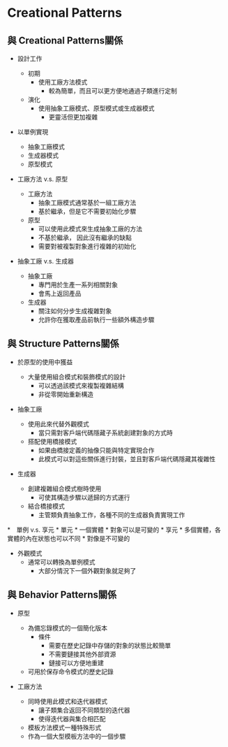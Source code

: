 # Creational Patterns

## 與 Creational Patterns關係 
* 設計工作
    * 初期
        * 使用工廠方法模式
            * 較為簡單，而且可以更方便地通過子類進行定制
    * 演化
        * 使用抽象工廠模式、原型模式或生成器模式
            * 更靈活但更加複雜
            
* 以單例實現
    * 抽象工廠模式
    * 生成器模式
    * 原型模式
    
* 工廠方法 v.s. 原型
    * 工廠方法
        * 抽象工廠模式通常基於一組工廠方法
        * 基於繼承，但是它不需要初始化步驟
    * 原型
        * 可以使用此模式來生成抽象工廠的方法
        * 不基於繼承， 因此沒有繼承的缺點
        * 需要對被複製對象進行複雜的初始化


* 抽象工廠 v.s. 生成器
    * 抽象工廠
        * 專門用於生產一系列相關對象
        * 會馬上返回產品
    * 生成器
        * 關注如何分步生成複雜對象
        * 允許你在獲取產品前執行一些額外構造步驟

## 與 Structure Patterns關係 
* 於原型的使用中獲益
    * 大量使用組合模式和裝飾模式的設計
        * 可以透過該模式來複製複雜結構
        * 非從零開始重新構造

* 抽象工廠
    * 使用此來代替外觀模式
        * 當只需對客戶端代碼隱藏子系統創建對象的方式時
    * 搭配使用橋接模式
        * 如果由橋接定義的抽像只能與特定實現合作
        * 此模式可以對這些關係進行封裝，並且對客戶端代碼隱藏其複雜性

* 生成器
    * 創建複雜組合模式樹時使用
        * 可使其構造步驟以遞歸的方式運行
    * 結合橋接模式
        * 主管類負責抽象工作，各種不同的生成器負責實現工作

*　單例 v.s. 享元
    * 單元
        * 一個實體
        * 對象可以是可變的
    * 享元
        * 多個實體，各實體的內在狀態也可以不同
        * 對像是不可變的

* 外觀模式
    * 通常可以轉換為單例模式
        * 大部分情況下一個外觀對象就足夠了

## 與 Behavior Patterns關係 
* 原型
    * 為備忘錄模式的一個簡化版本
        * 條件
            * 需要在歷史記錄中存儲的對象的狀態比較簡單
            * 不需要鏈接其他外部資源
            * 鏈接可以方便地重建
    * 可用於保存命令模式的歷史記錄
    
* 工廠方法
    * 同時使用此模式和迭代器模式
        * 讓子類集合返回不同類型的迭代器
        * 使得迭代器與集合相匹配
    * 模板方法模式一種特殊形式
    * 作為一個大型模板方法中的一個步驟
    